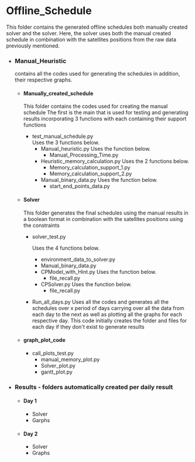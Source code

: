  
# Offline_Schedule
This folder contains the generated offline schedules both manually created solver and the 
solver. Here, the solver uses both the manual created schedule in combination with the satellites positions from the 
raw data previously mentioned.
  - ### Manual_Heuristic
    contains all the codes used for generating the schedules in addition, their respective graphs.
      - #### Manually_created_schedule
          This folder contains the codes used for creating the manual schedule
          The first is the main that is used for testing and generating results incorporating 3 functions
          with each containing their support functions
           - test_manual_schedule.py<br/> 
               Uses the 3 functions  below.
                - Manual_heuristic.py
                    Uses the function below.
                    - Manual_Processing_Time.py
                - Heuristic_memory_calculation.py
                   Uses the 2 functions below.
                     - Memory_calculation_support_1.py
                     - Memory_calculation_support_2.py
                - Manual_binary_data.py
                   Uses the function below.
                     - start_end_points_data.py
        
      - #### Solver
        This folder generates the final schedules using the manual results in a boolean format
        in combination with the satellites positions using the constraints
            
        - solver_test.py
            
           Uses the 4 functions below.
           - environment_data_to_solver.py
           - Manual_binary_data.py
           - CPModel_with_Hint.py
             Uses the function below.
              - file_recall.py
           - CPSolver.py
             Uses the function below.
              - file_recall.py
        - Run_all_days.py
            Uses all the codes and generates all the schedules over x period of days
            carrying over all the data from each day to the next as well as plotting all the graphs 
            for each respective day. 
            This code initially creates the folder and files for each day if they don't exist to generate results
          
      - #### graph_plot_code
          - call_plots_test.py
              - manual_memory_plot.py
              - Solver_plot.py
              - gantt_plot.py
     
  - ### Results - folders automatically created per daily result
       - #### Day 1
           - Solver
           - Garphs
       - #### Day 2
           - Solver
           - Graphs